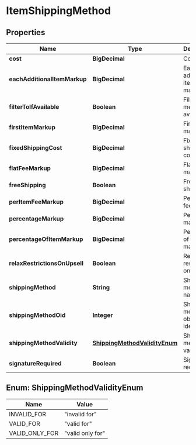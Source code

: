 

# ItemShippingMethod


## Properties

| Name | Type | Description | Notes |
|------------ | ------------- | ------------- | -------------|
|**cost** | **BigDecimal** | Cost |  [optional] |
|**eachAdditionalItemMarkup** | **BigDecimal** | Each additional item markup |  [optional] |
|**filterToIfAvailable** | **Boolean** | Filter to this method if available |  [optional] |
|**firstItemMarkup** | **BigDecimal** | First item markup |  [optional] |
|**fixedShippingCost** | **BigDecimal** | Fixed shipping cost |  [optional] |
|**flatFeeMarkup** | **BigDecimal** | Flat fee markup |  [optional] |
|**freeShipping** | **Boolean** | Free shipping |  [optional] |
|**perItemFeeMarkup** | **BigDecimal** | Per item fee markup |  [optional] |
|**percentageMarkup** | **BigDecimal** | Percentage markup |  [optional] |
|**percentageOfItemMarkup** | **BigDecimal** | Percentage of item markup |  [optional] |
|**relaxRestrictionsOnUpsell** | **Boolean** | Relax restrictions on upsell |  [optional] |
|**shippingMethod** | **String** | Shipping method name |  [optional] |
|**shippingMethodOid** | **Integer** | Shipping method object identifier |  [optional] |
|**shippingMethodValidity** | [**ShippingMethodValidityEnum**](#ShippingMethodValidityEnum) | Shipping method validity |  [optional] |
|**signatureRequired** | **Boolean** | Signature required |  [optional] |



## Enum: ShippingMethodValidityEnum

| Name | Value |
|---- | -----|
| INVALID_FOR | &quot;invalid for&quot; |
| VALID_FOR | &quot;valid for&quot; |
| VALID_ONLY_FOR | &quot;valid only for&quot; |



